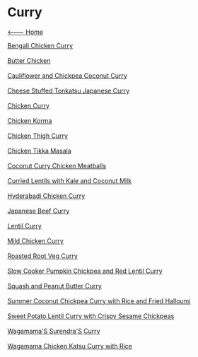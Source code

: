 # Curry

[<--- Home](../about.md)

[Bengali Chicken Curry](./bengali-chicken-curry.md)<br><br>
[Butter Chicken](./butter-chicken.md)<br><br>
[Cauliflower and Chickpea Coconut Curry](./cauliflower-and-chickpea-coconut-curry.md)<br><br>
[Cheese Stuffed Tonkatsu Japanese Curry](./cheese-stuffed-tonkatsu-japanese-curry.md)<br><br>
[Chicken Curry](./chicken-curry.md)<br><br>
[Chicken Korma](./chicken-korma.md)<br><br>
[Chicken Thigh Curry](./chicken-thigh-curry.md)<br><br>
[Chicken Tikka Masala](./chicken-tikka-masala.md)<br><br>
[Coconut Curry Chicken Meatballs](./coconut-curry-chicken-meatballs.md)<br><br>
[Curried Lentils with Kale and Coconut Milk](./curried-lentils-with-kale-and-coconut-milk.md)<br><br>
[Hyderabadi Chicken Curry](./hyderabadi-chicken-curry.md)<br><br>
[Japanese Beef Curry](./japanese-beef-curry.md)<br><br>
[Lentil Curry](./lentil-curry.md)<br><br>
[Mild Chicken Curry](./mild-chicken-curry.md)<br><br>
[Roasted Root Veg Curry](./roasted-root-veg-curry.md)<br><br>
[Slow Cooker Pumpkin Chickpea and Red Lentil Curry](./slow-cooker-pumpkin-chickpea-and-red-lentil-curry.md)<br><br>
[Squash and Peanut Butter Curry](./squash-and-peanut-butter-curry.md)<br><br>
[Summer Coconut Chickpea Curry with Rice and Fried Halloumi](./summer-coconut-chickpea-curry-with-rice-and-fried-halloumi.md)<br><br>
[Sweet Potato Lentil Curry with Crispy Sesame Chickpeas](./sweet-potato-lentil-curry-with-crispy-sesame-chickpeas.md)<br><br>
[Wagamama'S Surendra'S Curry](./wagamama's-surendra's-curry.md)<br><br>
[Wagamama Chicken Katsu Curry with Rice](./wagamama-chicken-katsu-curry-with-rice.md)<br><br>
